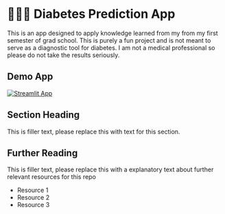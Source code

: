 # 👨🏿‍⚕️ Diabetes Prediction App

This is an app designed to apply knowledge learned from my from my first semester of grad school. This is purely a fun project and is not meant to serve as a diagnostic tool for diabetes. I am not a medical professional so please do not take the results seriously. 

## Demo App

[![Streamlit App](https://static.streamlit.io/badges/streamlit_badge_black_white.svg)](https://starter-kit.streamlitapp.com/)

## Section Heading

This is filler text, please replace this with text for this section.

## Further Reading

This is filler text, please replace this with a explanatory text about further relevant resources for this repo
- Resource 1
- Resource 2
- Resource 3
